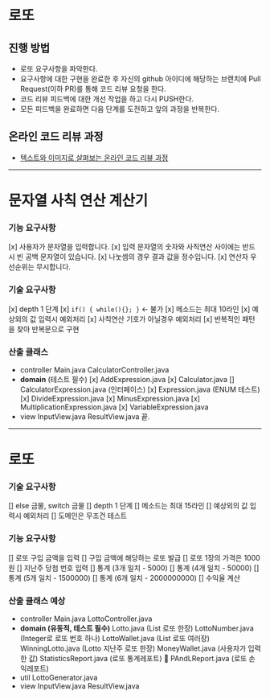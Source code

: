 # 로또
## 진행 방법
* 로또 요구사항을 파악한다.
* 요구사항에 대한 구현을 완료한 후 자신의 github 아이디에 해당하는 브랜치에 Pull Request(이하 PR)를 통해 코드 리뷰 요청을 한다.
* 코드 리뷰 피드백에 대한 개선 작업을 하고 다시 PUSH한다.
* 모든 피드백을 완료하면 다음 단계를 도전하고 앞의 과정을 반복한다.

## 온라인 코드 리뷰 과정
* [텍스트와 이미지로 살펴보는 온라인 코드 리뷰 과정](https://github.com/next-step/nextstep-docs/tree/master/codereview)

---
# 문자열 사칙 연산 계산기

### 기능 요구사항
[x] 사용자가 문자열을 입력합니다.
[x] 입력 문자열의 숫자와 사칙연산 사이에는 반드시 빈 공백 문자열이 있습니다.
[x] 나눗셈의 경우 결과 값을 정수입니다.
[x] 연산자 우선순위는 무시합니다.

### 기술 요구사항
[x] depth 1 단계
[x] `if() { while(){}; }` <- 불가
[x] 메소드는 최대 10라인
[x] 예상외의 값 입력시 예외처리
[x] 사칙연산 기호가 아닐경우 예외처리
[x] 반복적인 패턴을 찾아 반복문으로 구현

### 산출 클래스
- controller
  Main.java
  CalculatorController.java
- **domain** (테스트 필수)
  [x] AddExpression.java
  [x] Calculator.java
  [] CalculatorExpression.java (인터페이스)
  [x] Expression.java (ENUM 테스트)
  [x] DivideExpression.java
  [x] MinusExpression.java
  [x] MultiplicationExpression.java
  [x] VariableExpression.java
- view
  InputView.java
  ResultView.java
 끝.

---

# 로또

### 기술 요구사항
[] else 금물, switch 금물
[] depth 1 단계
[] 메소드는 최대 15라인
[] 예상외의 값 입력시 예외처리
[] 도메인은 무조건 테스트

### 기능 요구사항
[] 로또 구입 금액을 입력
[] 구입 금액에 해당하는 로또 발급
[] 로또 1장의 가격은 1000원
[] 지난주 당첨 번호 입력
[] 통계 (3개 일치 - 5000)
[] 통계 (4개 일치 - 50000)
[] 통계 (5개 일치 - 1500000)
[] 통계 (6개 일치 - 2000000000)
[] 수익율 계산

### 산출 클래스 예상
- controller
  Main.java
  LottoController.java
- **domain (유동적, 테스트 필수)**
  Lotto.java (List<LottoNumber> 로또 한장)
  LottoNumber.java (Integer로 로또 번호 하나)
  LottoWallet.java (List<Lotto> 로또 여러장)
  WinningLotto.java (Lotto 지난주 로또 한장)
  MoneyWallet.java (사용자가 입력한 값)
  StatisticsReport.java (로또 통계레포트) 🤔
  PAndLReport.java (로또 손익레포트)
- util
  LottoGenerator.java
- view
  InputView.java
  ResultView.java


